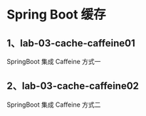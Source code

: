 # Spring Boot 缓存

## 1、lab-03-cache-caffeine01

SpringBoot 集成 Caffeine 方式一

## 2、lab-03-cache-caffeine02

SpringBoot 集成 Caffeine 方式二
